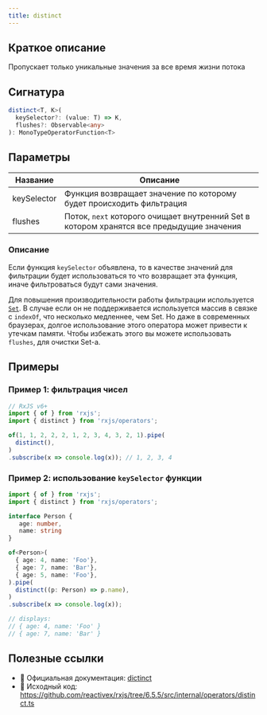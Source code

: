 ```yaml
---
title: distinct
---
```


## Краткое описание

Пропускает только уникальные значения за все время жизни потока

## Сигнатура

```typescript
distinct<T, K>(
  keySelector?: (value: T) => K,
  flushes?: Observable<any>
): MonoTypeOperatorFunction<T>
```

## Параметры

| Название | Описание |
|-|-|
| keySelector | Функция возвращает значение по которому будет происходить фильтрация |
| flushes | Поток, `next` которого очищает внутренний Set в котором хранятся все предыдущие значения  |

### Описание

Если функция `keySelector` объявлена, то в качестве значений для фильтрации будет использоваться то что возвращает эта функция, иначе фильтроваться будут сами значения.

Для повышения производительности работы фильтрации используется [`Set`](https://developer.mozilla.org/ru/docs/Web/JavaScript/Reference/Global_Objects/Set). В случае если он не поддерживается используется массив в связке с `indexOf`, что несколько медленнее, чем Set. Но даже в современных браузерах, долгое использование этого оператора может привести к утечкам памяти. Чтобы избежать этого вы можете использовать `flushes`, для очистки Set-а.

## Примеры

### Пример 1: фильтрация чисел

```typescript
// RxJS v6+
import { of } from 'rxjs';
import { distinct } from 'rxjs/operators';

of(1, 1, 2, 2, 2, 1, 2, 3, 4, 3, 2, 1).pipe(
  distinct(),
)
.subscribe(x => console.log(x)); // 1, 2, 3, 4
```

### Пример 2: использование `keySelector` функции

```typescript
import { of } from 'rxjs';
import { distinct } from 'rxjs/operators';

interface Person {
   age: number,
   name: string
}

of<Person>(
  { age: 4, name: 'Foo'},
  { age: 7, name: 'Bar'},
  { age: 5, name: 'Foo'},
).pipe(
  distinct((p: Person) => p.name),
)
.subscribe(x => console.log(x));

// displays:
// { age: 4, name: 'Foo' }
// { age: 7, name: 'Bar' }
```

## Полезные ссылки

- 📰 Официальная документация: [dictinct](https://rxjs.dev/api/operators/distinct)
- 📁 Исходный код: https://github.com/reactivex/rxjs/tree/6.5.5/src/internal/operators/distinct.ts

